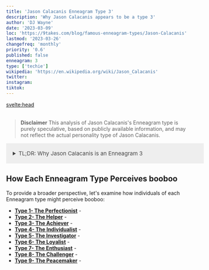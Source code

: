 ```yaml
---
title: 'Jason Calacanis Enneagram Type 3'
description: 'Why Jason Calacanis appears to be a type 3'
author: 'DJ Wayne'
date: '2023-03-09'
loc: 'https://9takes.com/blog/famous-enneagram-types/Jason-Calacanis'
lastmod: '2023-03-26'
changefreq: 'monthly'
priority: '0.6'
published: false
enneagram: 3
type: ['techie']
wikipedia: 'https://en.wikipedia.org/wiki/Jason_Calacanis'
twitter:
instagram:
tiktok:
---
```


<svelte:head>

  <meta property="og:image" content="https://9takes.com/types/5s/Jason Calacanis.webp" />
  <link rel="canonical" href="https://9takes.com/blog/famous-enneagram-types/Jason-Calacanis">
</svelte:head>
<script>
	import  PopCard  from "../../../lib/components/atoms/PopCard.svelte";
</script>
<div
	style="display: flex;
    justify-content: center;
    margin: 1rem 0;
	"
>
	<PopCard
		image={`/types/5s/${'Jason-Calacanis'}.webp`}
		showIcon={false}
		text="Jason Calacanis"
		subtext=""
	/>
</div>

> **Disclaimer** This analysis of Jason Calacanis's Enneagram type is purely speculative, based on publicly available information, and may not reflect the actual personality type of Jason Calacanis.

<details>
<summary class="accordion">TL;DR: Why Jason Calacanis is an Enneagram 3</summary>
<div class="panel">
<ul>
<li></li>
<li></li>
<li></li>
<li></li>
</ul>
  </div>
</details>

<p class="firstLetter"></p>

## How Each Enneagram Type Perceives booboo

To provide a broader perspective, let's examine how individuals of each Enneagram type might perceive booboo:

- **[Type 1- The Perfectionist](/blog/enneagram/enneagram-type-1)** -
- **[Type 2- The Helper](/blog/enneagram/enneagram-type-2)** -
- **[Type 3- The Achiever](/blog/enneagram/enneagram-type-3)** -
- **[Type 4- The Individualist](/blog/enneagram/enneagram-type-4)** -
- **[Type 5- The Investigator](/blog/enneagram/enneagram-type-5)** -
- **[Type 6- The Loyalist](/blog/enneagram/enneagram-type-6)** -
- **[Type 7- The Enthusiast](/blog/enneagram/enneagram-type-7)** -
- **[Type 8- The Challenger](/blog/enneagram/enneagram-type-8)** -
- **[Type 9- The Peacemaker](/blog/enneagram/enneagram-type-9)** -

<div>
<script type="application/ld+json">

</script>
</div>

<style>
  .accordion {

    background-color: #eee;
    color: #444;
    cursor: pointer;
    padding: 18px;
    width: 100%;
    border: none;
    text-align: left;
    outline: none;
    font-size: 15px;
    transition: 0.4s;

  }

  /*.panel:hover {

    background-color: #ccc;

}*/

  .panel {

    padding: 18px;
    /*display: none;*/
    background-color: white;
    overflow: hidden;

  }
</style>
